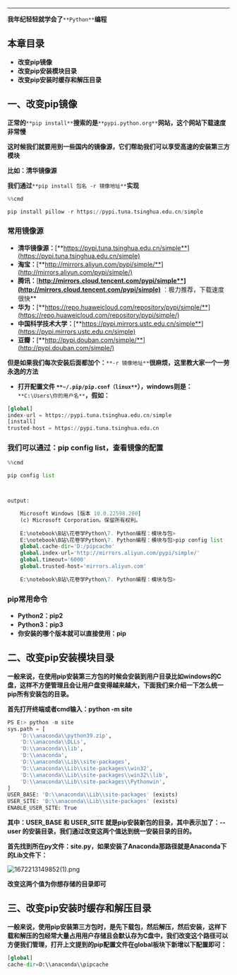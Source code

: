 ---

**我年纪轻轻就学会了**`**Python**`**编程**
## **本章目录**

- **改变pip镜像**
- **改变pip安装模块目录**
- **改变pip安装时缓存和解压目录**

## **一、改变pip镜像**

**正常的**`**pip install**`**搜索的是**`**pypi.python.org**`**网站，这个网站下载速度非常慢**

**这时候我们就要用到一些国内的镜像源，它们帮助我们可以享受高速的安装第三方模块**

**比如：清华镜像源**

**我们通过**`**pip install 包名 -r 镜像地址**`**实现**

```python
%%cmd

pip install pillow -r https://pypi.tuna.tsinghua.edu.cn/simple

```

### **常用镜像源**

- **清华镜像源：**[**https://pypi.tuna.tsinghua.edu.cn/simple**](https://pypi.tuna.tsinghua.edu.cn/simple)
- **淘宝：**[**http://mirrors.aliyun.com/pypi/simple/**](http://mirrors.aliyun.com/pypi/simple/)
- **腾讯：**[**http://mirrors.cloud.tencent.com/pypi/simple**](http://mirrors.cloud.tencent.com/pypi/simple)** ：极力推荐，下载速度很快**
- **华为：**[**https://repo.huaweicloud.com/repository/pypi/simple/**](https://repo.huaweicloud.com/repository/pypi/simple/)
- **中国科学技术大学：**[**https://pypi.mirrors.ustc.edu.cn/simple**](https://pypi.mirrors.ustc.edu.cn/simple)
- **豆瓣：**[**http://pypi.douban.com/simple/**](http://pypi.douban.com/simple/)

**但是如果我们每次安装后面都加个：**`**-r 镜像地址**`**很麻烦，这里教大家一个一劳永逸的方法**

- **打开配置文件 **`**~/.pip/pip.conf（linux**`**），windows则是：**`**C:\Users\你的用户名**`**，假如：**

```python
[global]
index-url = https://pypi.tuna.tsinghua.edu.cn/simple
[install]
trusted-host = https://pypi.tuna.tsinghua.edu.cn
```

### **我们可以通过：pip config list，查看镜像的配置**

```python
%%cmd

pip config list



output:

    Microsoft Windows [版本 10.0.22598.200]
    (c) Microsoft Corporation。保留所有权利。
    
    E:\notebook\B站\花卷学Python\7. Python编程：模块与包>
    E:\notebook\B站\花卷学Python\7. Python编程：模块与包>pip config list
    global.cache-dir='D:/pipcache'
    global.index-url='http://mirrors.aliyun.com/pypi/simple/'
    global.timeout='6000'
    global.trusted-host='mirrors.aliyun.com'
    
    E:\notebook\B站\花卷学Python\7. Python编程：模块与包>
```

### **pip常用命令**

- **Python2：pip2**
- **Python3：pip3**
- **你安装的哪个版本就可以直接使用：pip**

## 二、改变pip安装模块目录


**一般来说，在使用pip安装第三方包的时候会安装到用户目录比如windows的C盘，这样不方便管理且会让用户盘变得越来越大，下面我们来介绍一下怎么统一pip所有安装包的目录。**

**首先打开终端或者cmd输入：python -m site**

```python
PS E:> python -m site
sys.path = [
    'D:\\anaconda\\python39.zip',
    'D:\\anaconda\\DLLs',
    'D:\\anaconda\\lib',
    'D:\\anaconda',
    'D:\\anaconda\\Lib\\site-packages',
    'D:\\anaconda\\Lib\\site-packages\\win32',
    'D:\\anaconda\\Lib\\site-packages\\win32\\lib',
    'D:\\anaconda\\Lib\\site-packages\\Pythonwin',
]
USER_BASE: 'D:\\anaconda\\Lib\\site-packages' (exists)
USER_SITE: 'D:\\anaconda\\Lib\\site-packages' (exists)
ENABLE_USER_SITE: True
```

**其中：USER_BASE 和 USER_SITE 就是pip安装新包的目录，其中表示加了：--user 的安装目录，我们通过改变这两个值达到统一安装目录的目的。**

**首先找到所在py文件：site.py，如果安装了Anaconda那路径就是Anaconda下的Lib文件下：**

![1672213149852(1).png](https://cdn.nlark.com/yuque/0/2022/png/29652240/1672213170852-72ce0c1c-8086-45d5-98f4-39b0868a7cf0.png#averageHue=%23292a23&clientId=u6c00acdf-5e21-4&crop=0&crop=0&crop=1&crop=1&from=ui&id=u869891eb&margin=%5Bobject%20Object%5D&name=1672213149852%281%29.png&originHeight=654&originWidth=882&originalType=binary&ratio=1&rotation=0&showTitle=false&size=39411&status=done&style=none&taskId=u4393e4fa-6a8b-4012-a144-6ff4c6394ba&title=)

**改变这两个值为你想存储的目录即可**
## 三、改变pip安装时缓存和解压目录

**一般来说，使用pip安装第三方包时，是先下载包，然后解压，然后安装，这样下载和解压的包经常大量占用用户存储且会默认存为C盘中，我们改变这个路径可以方便我们管理，打开上文提到的pip配置文件在global板块下新增以下配置即可：**

```python
[global]
cache-dir=D:\\anaconda\\pipcache
```

